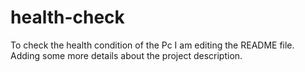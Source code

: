 # health-check
To check the health condition of the Pc
I am editing the README file. Adding some more details about the project description.
